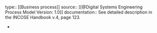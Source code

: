 type:: [[Business process]]
source:: [[@Digital Systems Engineering Process Model Version: 1.0]]
documentation:: See detailed description in the INCOSE Handbook v.4, page 123.

-